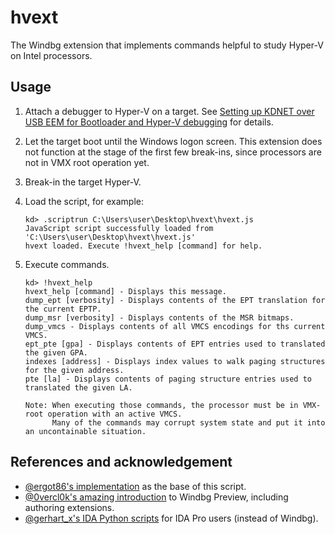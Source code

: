 # hvext

The Windbg extension that implements commands helpful to study Hyper-V on Intel processors.

## Usage

1. Attach a debugger to Hyper-V on a target. See [Setting up KDNET over USB EEM for Bootloader and Hyper-V debugging](https://tandasat.github.io/blog/windows/2023/03/21/setting-up-kdnet-over-usb-eem-for-bootloader-and-hyper-v-debugging.html) for details.

2. Let the target boot until the Windows logon screen. This extension does not function at the stage of the first few break-ins, since processors are not in VMX root operation yet.

3. Break-in the target Hyper-V.

4. Load the script, for example:
    ```
    kd> .scriptrun C:\Users\user\Desktop\hvext\hvext.js
    JavaScript script successfully loaded from 'C:\Users\user\Desktop\hvext\hvext.js'
    hvext loaded. Execute !hvext_help [command] for help.
    ```

5. Execute commands.
    ```
    kd> !hvext_help
    hvext_help [command] - Displays this message.
    dump_ept [verbosity] - Displays contents of the EPT translation for the current EPTP.
    dump_msr [verbosity] - Displays contents of the MSR bitmaps.
    dump_vmcs - Displays contents of all VMCS encodings for ths current VMCS.
    ept_pte [gpa] - Displays contents of EPT entries used to translated the given GPA.
    indexes [address] - Displays index values to walk paging structures for the given address.
    pte [la] - Displays contents of paging structure entries used to translated the given LA.

    Note: When executing those commands, the processor must be in VMX-root operation with an active VMCS.
          Many of the commands may corrupt system state and put it into an uncontainable situation.
    ```

## References and acknowledgement
- [@ergot86's implementation](https://github.com/ergot86/crap/blob/main/hyperv_stuff.js) as the base of this script.
- [@0vercl0k's amazing introduction](https://doar-e.github.io/blog/2017/12/01/debugger-data-model/) to Windbg Preview, including authoring extensions.
- [@gerhart_x's IDA Python scripts](https://github.com/gerhart01/Hyper-V-scripts/blob/master/display-vmcs.py) for IDA Pro users (instead of Windbg).
